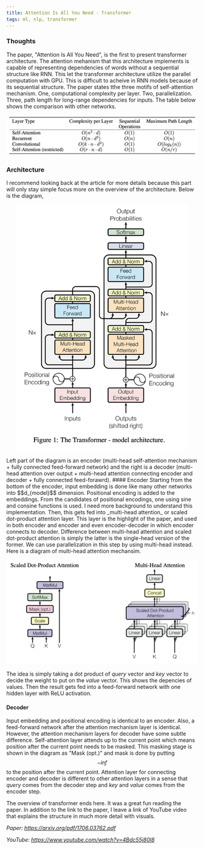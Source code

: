 ```yaml
---
title: Attention Is All You Need - Transformer
tags: ml, nlp, transformer
---
```

### Thoughts
The paper, "Attention Is All You Need", is the first to present transformer architecture.
The attention mehanism that this architecture implements is capable of representing dependencies of words without a sequential structure like RNN.
This let the transformer architecture utilize the parallel computation with GPU. This is difficult to acheive in RNN models because of its sequential structure.
The paper states tthe three motifs of self-attention mechanism. One, computational complexity per layer. Two, parallelization. Three, path length for long-range dependencies for inputs. The table below shows the comparison with other networks.

<p align="center">
    <img src="/assets/img/transformer_table.png" alt="transformer rnn cnn comparison table"  width="800"/>
</p>

### Architecture
I recommend looking back at the article for more details because this part will only stay simple focus more on the overview of the architecture.
Below is the diagram,
<p align="center">
    <img src="/assets/img/transformer_architecture.png" alt="transformer architecture"  width="450"/>
</p>
Left part of the diagram is an encoder (multi-head self-attention mechanism + fully connected feed-forward network) and the right is a decoder (multi-head attention over output + multi-head attention connecting encoder and decoder + fully connected feed-forawrd).
#### Encoder
Starting from the bottom of the encoder, input embedding is done like many other networks into $$d_{model}$$ dimension.
Positional encoding is added to the embeddings. From the candidates of positional encodings, one using sine and consine functions is used. I need more background to understand this implementation.
Then, this gets fed into _multi-head attention_ or scaled dot-product attention layer. This layer is the highlight of the paper, and used in both encoder and encoder and even encoder-decoder in which encoder connects to decoder. 
Difference between multi-head attention and scaled dot-product attention is simply the latter is the single-head version of the former.
We can use parallelization in this step by using multi-head instead.
Here is a diagram of multi-head attention mechansim.

<p align="center">
    <img src="/assets/img/attention_diagram.png" alt="attention diagram"  width="800"/>
</p>

The idea is simply taking a dot product of _query_ vector and _key_ vector to decide the weight to put on the _value_ vector. This shows the depencies of values. 
Then the result gets fed into a feed-forward network with one hidden layer with ReLU activation.

#### Decoder
Input embedding and positional encoding is identical to an encoder. Also, a feed-forward network after the attention mechanism layer is identical. However, the attention mechanism layers for decoder have some subtle difference. Self-attention layer attends up to the current point which means position after the current point needs to be masked.
This masking stage is shown in the diagram as "Mask (opt.)" and mask is done by putting $$-inf$$ to the position after the current point.
Attention layer for connecting encoder and decoder is different to other attention layers in a sense that _query_ comes from the decoder step and _key_ and _value_ comes from the encoder step. 

The overview of transformer ends here. It was a great fun reading the paper. In addition to the link to the paper, I leave a link of YouTube video that explains the structure in much more detail with visuals.



_Paper: <https://arxiv.org/pdf/1706.03762.pdf>_

_YouTube: <https://www.youtube.com/watch?v=4Bdc55j80l8>_
